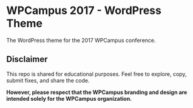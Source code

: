 # WPCampus 2017 - WordPress Theme
The WordPress theme for the 2017 WPCampus conference.

## Disclaimer

This repo is shared for educational purposes. Feel free to explore, copy, submit fixes, and share the code.

**However, please respect that the WPCampus branding and design are intended solely for the WPCampus organization.**

